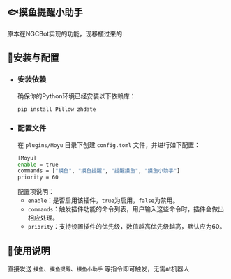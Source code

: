## 🐟摸鱼提醒小助手
原本在NGCBot实现的功能，现移植过来的

## 🔧安装与配置
- ### 安装依赖
  确保你的Python环境已经安装以下依赖库：
  ```python
  pip install Pillow zhdate
  ```
- ### 配置文件
  在 `plugins/Moyu` 目录下创建 `config.toml` 文件，并进行如下配置：
  ```bash
  [Moyu]
  enable = true
  commands = ["摸鱼", "摸鱼提醒", "提醒摸鱼", "摸鱼小助手"]
  priority = 60
  ```
  配置项说明：
  - `enable`：是否启用该插件，`true`为启用，`false`为禁用。
  - `commands`：触发插件功能的命令列表，用户输入这些命令时，插件会做出相应处理。
  - `priority`：支持设置插件的优先级，数值越高优先级越高，默认应为60。

## 📝使用说明
直接发送 `摸鱼`、`摸鱼提醒`、`摸鱼小助手` 等指令即可触发，无需at机器人